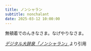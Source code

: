 ```yaml
---
title: ノンシャラン
subtitle: nonchalant
date: 2025-03-12 10:00:00
---
```


無頓着でのんきなさま。なげやりなさま。

<cite>[デジタル大辞泉「ノンシャラン」](https://dictionary.goo.ne.jp/word/%E3%83%8E%E3%83%B3%E3%82%B7%E3%83%A3%E3%83%A9%E3%83%B3/)</cite>より引用